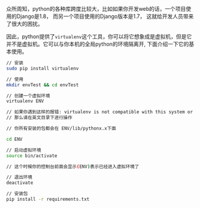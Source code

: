 众所周知，python的各种库跨度比较大，比如如果你开发web的话，一个项目使用的Django是1.8， 而另一个项目使用的Django版本是1.7， 这就给开发人员带来了很大的困扰。

因此，python提供了`virtualenv`这个工具，你可以将它想象成是虚拟机，但是它并不是虚拟机。它可以与你本机的全局python的环境隔离开, 下面介绍一下它的基本使用。

```bash
// 安装
sudo pip install virtualenv

// 使用
mkdir envTest && cd envTest

// 创建一个虚拟环境
virtualenv ENV

// 如果你遇到这样的报错: virtualenv is not compatible with this system or executable
// 那么请在英文目录下进行操作

// 你所有安装的包都会在 ENV/lib/pythonx.x下面

cd ENV

// 启动虚拟环境
source bin/activate

// 这个时候你的控制台前面会显示(ENV)表示已经进入虚拟环境了

// 退出环境
deactivate

// 安装包
pip install -r requirements.txt
```
